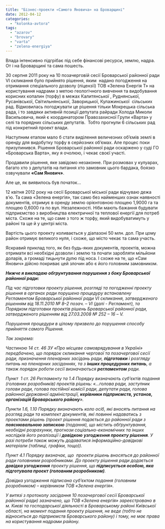 ```yaml
---
title: "Бізнес-проекти «Самого Яновича» на Броварщині"
date: 2012-04-12
categories: 
  - "kolonka-avtora"
tags: 
  - "azarov"
  - "brovary"
  - "varta"
  - "zelena-energiya"
---
```


Влада інтенсивно підгрібає під себе фінансові ресурси, землю, надра. От і на Броварщині та сама пошесть.

30 серпня 2011 року на 10 позачерговій сесії Броварської районної ради VI скликання було прийнято рішення, яким  надано погодження на отримання спеціального дозволу (ліцензії) ТОВ «Зелена Енергія Т» на користування надрами з метою геологічного вивчення та видобування корисних копалин (торфу) в межах Калитянської , Руднянської, Русанівської, Світильнянської, Заворицької, Кулажинської  сільських рад. Відмовилась погоджувати це рішення тільки Мокрецька сільська рада, і то завдяки активній позиції депутата райради Холода Миколи Васильовича, який є координатором Правозахисної Групи «Варта» у селі та порядних сільських депутатів.  Тобто прогнули 6 сільських рад під конкретний проект влади.

Наступним етапом мало б стати виділення величезних об’ємів землі в оренду для видобутку торфу в серйозних об’ємах. Але процес поки призупинився. Рішення Броварської районної ради оскаржено у суді ГО «Броварська Варта», яку я очолюю, і чекає своєї участі.

Продавили рішення, яке завідомо незаконне. При розмовах у кулуарах, багато хто з депутатів на питання хто замовник цього бардака, боязко озвучували **«Сам Янович»**.

Але це, як виявилось був початок… <!--more-->

12 квітня 2012 року на сесії Броварської міської ради відчуваю дежа в’ю. Та сама «Зелена енергія», так само без найменших ознак наявності документів, отримує в оренду землю орієнтовною площею 1,9000 га та площею 0,6000 га по вул. Незалежності. Ніби мають бажання будувати підприємство з виробництва електричної та теплової енергії для потреб міста. Схоже на те, що саме з того ж торфу, який видобуватимуть у районі та ще й у центрі міста.

Вартість цього проекту коливається у діапазоні 50 млн. дол. При цому район отримує великого нуля, і схоже, що місто чекає та сама участь.

Яскравий приклад того, як без будь-яких документів, проектів, можна отримати всі необхідні дозволи і землю та почати заробляти мільйони доларів, а громаді тицьнути дулю під носа. І схоже на те, що «Сам Янович» дійсно покриває цей злочин або є його головним замовником.

**_Нижче я викладаю обгрунтування порушення з боку Броварської районної ради:_**

_Під час підготовки проекту рішення, розгляді та погодженні проекту рішення в органах ради порушено процедуру встановлену Регламентом Броварської районної ради VI скликання, затвердженого рішенням від 18.11.2010 № 8–2 позач. – VІ (далі - Регламент), та Порядком підготовки проектів рішень Броварської районної ради, затвердженого рішенням від 27.03.2008 № 252 – 16 – V._

_Порушення процедури в цілому призвело до порушення способу прийняття самого Рішення._

_Так зокрема:_

_Частиною 14 ст. 46 ЗУ «Про місцеве самоврядування в Україні» передбачено, що порядок скликання чергової та позачергової сесії ради, призначення пленарних засідань ради, **підготовки** і розгляду питань на пленарних засіданнях, та з **інших процедурних питань**, а також порядок роботи сесії визначаються **регламентом** ради._

_Пункт  1 ст. 26 Регламенту та 1.4 Порядку визначають суб’єктів подання (головних розробників) проектів рішень: «…голова ради, заступник голови ради, голова постійної комісії ради, депутати ради, голова районної державної адміністрації, **керівники підприємств, установ, організацій Броварського району**»._

_Пункти 1.6, 1.10 Порядку визначають коло осіб, які вносять питання на розгляд ради та комплект документів, які повинні надаватись з проектами рішень (проект рішення подається до районної ради з **пояснювальною запискою** (подання), що містить обґрунтування, необхідні розрахунки, прогнози соціально-економічних та інших наслідків його реалізації і **довідкою** **узгодження проекту рішення**. У разі потреби також можуть додаватися інформаційно-довідкові матеріали (таблиці, графіки, тощо))._

_Пункт 4.1 Порядку визначає, що  проекти рішень вносяться до районної ради головними розробниками. До проекту рішення ради додається **довідка узгодження** проекту рішення, що **підписується особою, яка підготувала проект (головним розробником)**._

_Довідка узгодження підписана суб’єктом подання (головним розробником) – керівником ТОВ «Зелена енергія»._

_У витязі з протоколу засідання 10 позачергової сесії Броварської районної ради) зазначено, що ТОВ «Зелена енергія» зареєстровано в м. Києві та господарської діяльності в Броварському районі Київської області, на момент подання проекту рішення, не веде (тобто не відноситься до підприємств Броварського району) і тому, не має права на користування надрами району._
